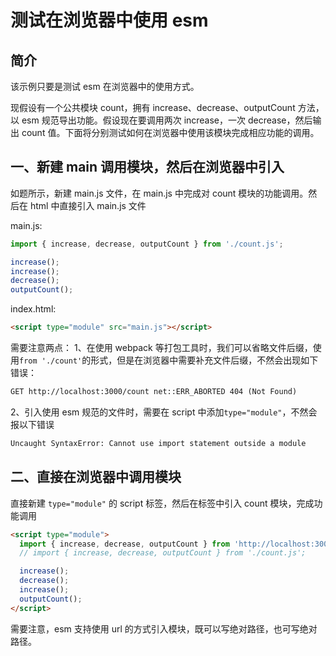 # 测试在浏览器中使用 esm

## 简介

该示例只要是测试 esm 在浏览器中的使用方式。

现假设有一个公共模块 count，拥有 increase、decrease、outputCount 方法，以 esm 规范导出功能。假设现在要调用两次 increase，一次 decrease，然后输出 count 值。下面将分别测试如何在浏览器中使用该模块完成相应功能的调用。

## 一、新建 main 调用模块，然后在浏览器中引入

如题所示，新建 main.js 文件，在 main.js 中完成对 count 模块的功能调用。然后在 html 中直接引入 main.js 文件

main.js:

```js
import { increase, decrease, outputCount } from './count.js';

increase();
increase();
decrease();
outputCount();
```

index.html:

```html
<script type="module" src="main.js"></script>
```

需要注意两点：
1、在使用 webpack 等打包工具时，我们可以省略文件后缀，使用`from './count'`的形式，但是在浏览器中需要补充文件后缀，不然会出现如下错误：

```txt
GET http://localhost:3000/count net::ERR_ABORTED 404 (Not Found)
```

2、引入使用 esm 规范的文件时，需要在 script 中添加`type="module"`，不然会报以下错误

```txt
Uncaught SyntaxError: Cannot use import statement outside a module
```

## 二、直接在浏览器中调用模块

直接新建 `type="module"` 的 script 标签，然后在标签中引入 count 模块，完成功能调用

```html
<script type="module">
  import { increase, decrease, outputCount } from 'http://localhost:3000/count.js';
  // import { increase, decrease, outputCount } from './count.js';

  increase();
  decrease();
  increase();
  outputCount();
</script>
```

需要注意，esm 支持使用 url 的方式引入模块，既可以写绝对路径，也可写绝对路径。
